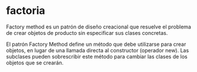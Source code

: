 # factoria
Factory method es un patrón de diseño creacional que resuelve el problema de crear objetos de producto sin especificar sus clases concretas.

El patrón Factory Method define un método que debe utilizarse para crear objetos, en lugar de una llamada directa al constructor (operador new). Las subclases pueden sobrescribir este método para cambiar las clases de los objetos que se crearán.
